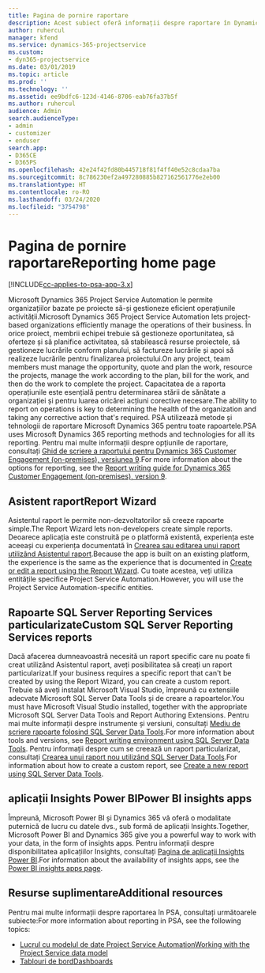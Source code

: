 ```yaml
---
title: Pagina de pornire raportare
description: Acest subiect oferă informații despre raportare în Dynamics 365 Project Service Automation.
author: ruhercul
manager: kfend
ms.service: dynamics-365-projectservice
ms.custom:
- dyn365-projectservice
ms.date: 03/01/2019
ms.topic: article
ms.prod: ''
ms.technology: ''
ms.assetid: ee9bdfc6-123d-4146-8706-eab76fa37b5f
ms.author: ruhercul
audience: Admin
search.audienceType:
- admin
- customizer
- enduser
search.app:
- D365CE
- D365PS
ms.openlocfilehash: 42e24f42fd80b445718f81f4ff40e52c8cdaa7ba
ms.sourcegitcommit: 8c786230ef2a497280885b827162561776e2eb00
ms.translationtype: HT
ms.contentlocale: ro-RO
ms.lasthandoff: 03/24/2020
ms.locfileid: "3754798"
---
```

# <a name="reporting-home-page"></a><span data-ttu-id="522b5-103">Pagina de pornire raportare</span><span class="sxs-lookup"><span data-stu-id="522b5-103">Reporting home page</span></span>

[!INCLUDE[cc-applies-to-psa-app-3.x](../includes/cc-applies-to-psa-app-3x.md)]

<span data-ttu-id="522b5-104">Microsoft Dynamics 365 Project Service Automation le permite organizațiilor bazate pe proiecte să-și gestioneze eficient operațiunile activității.</span><span class="sxs-lookup"><span data-stu-id="522b5-104">Microsoft Dynamics 365 Project Service Automation lets project-based organizations efficiently manage the operations of their business.</span></span> <span data-ttu-id="522b5-105">În orice proiect, membrii echipei trebuie să gestioneze oportunitatea, să oferteze și să planifice activitatea, să stabilească resurse proiectele, să gestioneze lucrările conform planului, să factureze lucrările și apoi să realizeze lucrările pentru finalizarea proiectului.</span><span class="sxs-lookup"><span data-stu-id="522b5-105">On any project, team members must manage the opportunity, quote and plan the work, resource the projects, manage the work according to the plan, bill for the work, and then do the work to complete the project.</span></span> <span data-ttu-id="522b5-106">Capacitatea de a raporta operațiunile este esențială pentru determinarea stării de sănătate a organizației și pentru luarea oricărei acțiuni corective necesare.</span><span class="sxs-lookup"><span data-stu-id="522b5-106">The ability to report on operations is key to determining the health of the organization and taking any corrective action that's required.</span></span> <span data-ttu-id="522b5-107">PSA utilizează metode și tehnologii de raportare Microsoft Dynamics 365 pentru toate rapoartele.</span><span class="sxs-lookup"><span data-stu-id="522b5-107">PSA uses Microsoft Dynamics 365 reporting methods and technologies for all its reporting.</span></span> <span data-ttu-id="522b5-108">Pentru mai multe informații despre opțiunile de raportare, consultați [Ghid de scriere a raportului pentru Dynamics 365 Customer Engagement (on-premises), versiunea 9](../analytics/reporting-analytics-with-dynamics-365.md).</span><span class="sxs-lookup"><span data-stu-id="522b5-108">For more information about the options for reporting, see the [Report writing guide for Dynamics 365 Customer Engagement (on-premises), version 9](../analytics/reporting-analytics-with-dynamics-365.md).</span></span>

## <a name="report-wizard"></a><span data-ttu-id="522b5-109">Asistent raport</span><span class="sxs-lookup"><span data-stu-id="522b5-109">Report Wizard</span></span>

<span data-ttu-id="522b5-110">Asistentul raport le permite non-dezvoltatorilor să creeze rapoarte simple.</span><span class="sxs-lookup"><span data-stu-id="522b5-110">The Report Wizard lets non-developers create simple reports.</span></span> <span data-ttu-id="522b5-111">Deoarece aplicația este construită pe o platformă existentă, experiența este aceeași cu experiența documentată în [Crearea sau editarea unui raport utilizând Asistentul raport](../basics/create-edit-copy-report-wizard.md).</span><span class="sxs-lookup"><span data-stu-id="522b5-111">Because the app is built on an existing platform, the experience is the same as the experience that is documented in [Create or edit a report using the Report Wizard](../basics/create-edit-copy-report-wizard.md).</span></span> <span data-ttu-id="522b5-112">Cu toate acestea, veți utiliza entitățile specifice Project Service Automation.</span><span class="sxs-lookup"><span data-stu-id="522b5-112">However, you will use the Project Service Automation-specific entities.</span></span>

## <a name="custom-sql-server-reporting-services-reports"></a><span data-ttu-id="522b5-113">Rapoarte SQL Server Reporting Services particularizate</span><span class="sxs-lookup"><span data-stu-id="522b5-113">Custom SQL Server Reporting Services reports</span></span>

<span data-ttu-id="522b5-114">Dacă afacerea dumneavoastră necesită un raport specific care nu poate fi creat utilizând Asistentul raport, aveți posibilitatea să creați un raport particularizat.</span><span class="sxs-lookup"><span data-stu-id="522b5-114">If your business requires a specific report that can't be created by using the Report Wizard, you can create a custom report.</span></span> <span data-ttu-id="522b5-115">Trebuie să aveți instalat Microsoft Visual Studio, împreună cu extensiile adecvate Microsoft SQL Server Data Tools și de creare a rapoartelor.</span><span class="sxs-lookup"><span data-stu-id="522b5-115">You must have Microsoft Visual Studio installed, together with the appropriate Microsoft SQL Server Data Tools and Report Authoring Extensions.</span></span> <span data-ttu-id="522b5-116">Pentru mai multe informații despre instrumente și versiuni, consultați [Mediu de scriere rapoarte folosind SQL Server Data Tools](../analytics/report-writing-environment-using-sql-server-data-tools.md).</span><span class="sxs-lookup"><span data-stu-id="522b5-116">For more information about tools and versions, see [Report writing environment using SQL Server Data Tools](../analytics/report-writing-environment-using-sql-server-data-tools.md).</span></span> <span data-ttu-id="522b5-117">Pentru informații despre cum se creează un raport particularizat, consultați [Crearea unui raport nou utilizând SQL Server Data Tools](../analytics/create-a-new-report-using-sql-server-data-tools.md).</span><span class="sxs-lookup"><span data-stu-id="522b5-117">For information about how to create a custom report, see [Create a new report using SQL Server Data Tools](../analytics/create-a-new-report-using-sql-server-data-tools.md).</span></span>

## <a name="power-bi-insights-apps"></a><span data-ttu-id="522b5-118">aplicații Insights Power BI</span><span class="sxs-lookup"><span data-stu-id="522b5-118">Power BI insights apps</span></span>

<span data-ttu-id="522b5-119">Împreună, Microsoft Power BI și Dynamics 365 vă oferă o modalitate puternică de lucru cu datele dvs., sub formă de aplicații Insights.</span><span class="sxs-lookup"><span data-stu-id="522b5-119">Together, Microsoft Power BI and Dynamics 365 give you a powerful way to work with your data, in the form of insights apps.</span></span> <span data-ttu-id="522b5-120">Pentru informații despre disponibilitatea aplicațiilor Insights, consultați [Pagina de aplicații Insights Power BI](https://powerbi.microsoft.com/power-bi-insights-apps/).</span><span class="sxs-lookup"><span data-stu-id="522b5-120">For information about the availability of insights apps, see the [Power BI insights apps page](https://powerbi.microsoft.com/power-bi-insights-apps/).</span></span>


## <a name="additional-resources"></a><span data-ttu-id="522b5-121">Resurse suplimentare</span><span class="sxs-lookup"><span data-stu-id="522b5-121">Additional resources</span></span>
<span data-ttu-id="522b5-122">Pentru mai multe informații despre raportarea în PSA, consultați următoarele subiecte:</span><span class="sxs-lookup"><span data-stu-id="522b5-122">For more information about reporting in PSA, see the following topics:</span></span>

- [<span data-ttu-id="522b5-123">Lucrul cu modelul de date Project Service Automation</span><span class="sxs-lookup"><span data-stu-id="522b5-123">Working with the Project Service data model</span></span>](reports-working-project-service-data-model.md)
- [<span data-ttu-id="522b5-124">Tablouri de bord</span><span class="sxs-lookup"><span data-stu-id="522b5-124">Dashboards</span></span>](reports-dashboards.md)

